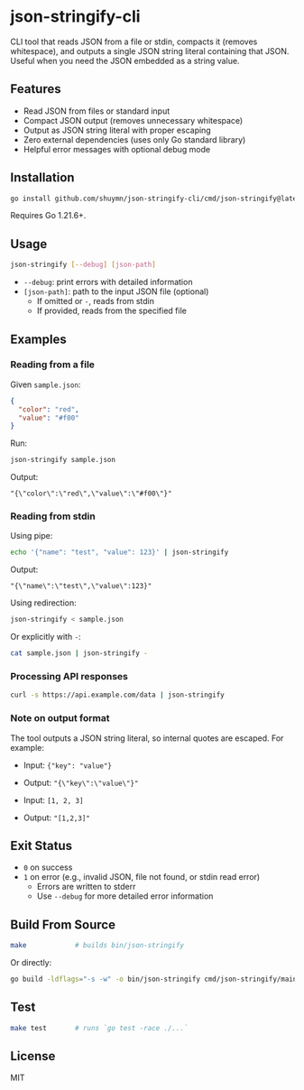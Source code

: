 # json-stringify-cli

CLI tool that reads JSON from a file or stdin, compacts it (removes whitespace), and outputs a single JSON string literal containing that JSON. Useful when you need the JSON embedded as a string value.

## Features

- Read JSON from files or standard input
- Compact JSON output (removes unnecessary whitespace)
- Output as JSON string literal with proper escaping
- Zero external dependencies (uses only Go standard library)
- Helpful error messages with optional debug mode

## Installation

```bash
go install github.com/shuymn/json-stringify-cli/cmd/json-stringify@latest
```

Requires Go 1.21.6+.

## Usage

```bash
json-stringify [--debug] [json-path]
```

- `--debug`: print errors with detailed information
- `[json-path]`: path to the input JSON file (optional)
  - If omitted or `-`, reads from stdin
  - If provided, reads from the specified file

## Examples

### Reading from a file

Given `sample.json`:

```json
{
  "color": "red",
  "value": "#f00"
}
```

Run:

```bash
json-stringify sample.json
```

Output:

```
"{\"color\":\"red\",\"value\":\"#f00\"}"
```

### Reading from stdin

Using pipe:

```bash
echo '{"name": "test", "value": 123}' | json-stringify
```

Output:

```
"{\"name\":\"test\",\"value\":123}"
```

Using redirection:

```bash
json-stringify < sample.json
```

Or explicitly with `-`:

```bash
cat sample.json | json-stringify -
```

### Processing API responses

```bash
curl -s https://api.example.com/data | json-stringify
```

### Note on output format

The tool outputs a JSON string literal, so internal quotes are escaped. For example:

- Input: `{"key": "value"}`
- Output: `"{\"key\":\"value\"}"`

- Input: `[1, 2, 3]`
- Output: `"[1,2,3]"`

## Exit Status

- `0` on success
- `1` on error (e.g., invalid JSON, file not found, or stdin read error)
  - Errors are written to stderr
  - Use `--debug` for more detailed error information

## Build From Source

```bash
make            # builds bin/json-stringify
```

Or directly:

```bash
go build -ldflags="-s -w" -o bin/json-stringify cmd/json-stringify/main.go
```

## Test

```bash
make test       # runs `go test -race ./...`
```

## License

MIT
